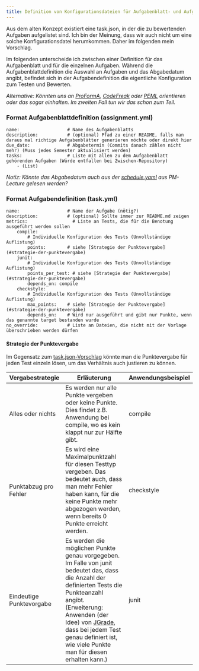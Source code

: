 ```yaml
---
title: Definition von Konfigurationsdateien für Aufgabenblatt- und Aufgabendefinition
---
```


Aus dem alten Konzept existiert eine task.json, in der die zu bewertenden Aufgaben aufgelistet sind. Ich bin der Meinung, dass wir auch nicht um eine solche Konfigurationsdatei herumkommen. Daher im folgenden mein Vorschlag.

Im folgenden unterscheide ich zwischen einer Definition für das Aufgabenblatt und für die einzelnen Aufgaben. Während die Aufgabenblattdefinition die Auswahl an Aufgaben und das Abgabedatum angibt, befindet sich in der Aufgabendefinition die eigentliche Konfiguration zum Testen und Bewerten.

*Alternative: Könnten uns an [ProFormA](https://github.com/ProFormA/proformaxml/blob/master/Whitepaper.md), [CodeFreak](https://docs.codefreak.org/codefreak/for-teachers/assignments.html#task-codefreak-yml) oder [PEML](https://cssplice.github.io/peml/) orientieren oder das sogar einhalten. Im zweiten Fall tun wir das schon zum Teil.*

### Format Aufgabenblattdefinition (assignment.yml)

```
name:                  # Name des Aufgabenblatts
description:           # (optional) Pfad zu einer README, falls man daraus mal richtige Aufgabenblätter generieren möchte oder direkt hier
due_date:              # Abgabetermin (Commits danach zählen nicht mehr) (Muss jedes Semester aktualisiert werden)
tasks:                 # Liste mit allen zu dem Aufgabenblatt gehörenden Aufgaben (Würde entfallen bei Zwischen-Repository)
    - (List)
```

*Notiz: Könnte das Abgabedatum auch aus der [schedule.yaml](https://github.com/Programmiermethoden/PM-Lecture/blob/master/data/schedule.yaml) aus PM-Lecture gelesen werden?*

### Format Aufgabendefinition (task.yml)

```
name:                  # Name der Aufgabe (nötig?)
description:           # (optional) Sollte immer zur README.md zeigen
metrics:                 # Liste an Tests, die für die Benotung ausgeführt werden sollen
    compile:
        # Individuelle Konfiguration des Tests (Unvollständige Auflistung)
        points:        # siehe [Strategie der Punktevergabe](#strategie-der-punktevergabe)
    junit:
        # Individuelle Konfiguration des Tests (Unvollständige Auflistung)
        points_per_test: # siehe [Strategie der Punktevergabe](#strategie-der-punktevergabe)
        depends_on: compile
    checkstyle:
        # Individuelle Konfiguration des Tests (Unvollständige Auflistung)
        max_points:    # siehe [Strategie der Punktevergabe](#strategie-der-punktevergabe)
        depends_on:    # Wird nur ausgeführt und gibt nur Punkte, wenn das genannte target bestanden wurde
no_override:           # Liste an Dateien, die nicht mit der Vorlage überschrieben werden dürfen
```

#### Strategie der Punktevergabe

Im Gegensatz zum [task.json-Vorschlag](https://github.com/Programmiermethoden/Deploy-to-Grading/blob/master/.config/task.json) könnte man die Punktevergabe für jeden Test einzeln lösen, um das Verhältnis auch justieren zu können.

| Vergabestrategie         | Erläuterung                                                                                                                                                                                                                                                                                                                   | Anwendungsbeispiel |
| ------------------------ | ----------------------------------------------------------------------------------------------------------------------------------------------------------------------------------------------------------------------------------------------------------------------------------------------------------------------------- | ------------------ |
| Alles oder nichts        | Es werden nur alle Punkte vergeben oder keine Punkte. Dies findet z.B. Anwendung bei compile, wo es kein klappt nur zur Hälfte gibt.                                                                                                                                                                                          | compile            |
| Punktabzug pro Fehler    | Es wird eine Maximalpunktzahl für diesen Testtyp vergeben. Das bedeutet auch, dass man mehr Fehler haben kann, für die keine Punkte mehr abgezogen werden, wenn bereits 0 Punkte erreicht werden.                                                                                                                             | checkstyle         |
| Eindeutige Punktevorgabe | Es werden die möglichen Punkte genau vorgegeben. Im Falle von junit bedeutet das, dass die Anzahl der definierten Tests die Punkteanzahl angibt. (Erweiterung: Anwenden (der Idee) von [JGrade](https://github.com/espertus/jgrade), dass bei jedem Test genau definiert ist, wie viele Punkte man für diesen erhalten kann.) | junit              |
